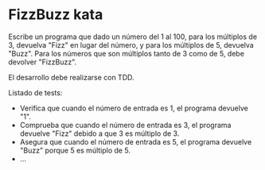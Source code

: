 # FizzBuzz kata
Escribe un programa que dado un número del 1 al 100, 
para los múltiplos de 3, devuelva "Fizz" en lugar del número,
y para los múltiplos de 5, devuelva "Buzz".
Para los números que son múltiplos tanto de 3 como de 5, debe devolver "FizzBuzz".

El desarrollo debe realizarse con TDD.

Listado de tests:

- Verifica que cuando el número de entrada es 1, el programa devuelve "1".
- Comprueba que cuando el número de entrada es 3, el programa devuelve "Fizz" debido a que 3 es múltiplo de 3.
- Asegura que cuando el número de entrada es 5, el programa devuelve "Buzz" porque 5 es múltiplo de 5.
- ...

